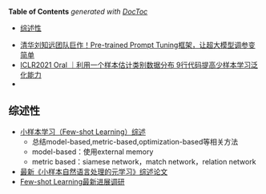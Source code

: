 <!-- START doctoc generated TOC please keep comment here to allow auto update -->
<!-- DON'T EDIT THIS SECTION, INSTEAD RE-RUN doctoc TO UPDATE -->
**Table of Contents**  *generated with [DocToc](https://github.com/thlorenz/doctoc)*

- [综述性](#综述性)

<!-- END doctoc generated TOC please keep comment here to allow auto update -->


- [清华刘知远团队巨作！Pre-trained Prompt Tuning框架，让超大模型调参变简单](https://mp.weixin.qq.com/s?__biz=MzIxODM4MjA5MA==&mid=2247504370&idx=1&sn=e60ebc2f9fc5275b37a9deeebd50c677&chksm=97e9fb97a09e72813e0948b4b4c40dbd94b8af77977adea57b548536ad412a3540281f4682e0&mpshare=1&scene=1&srcid=1122Qjs3ecC4L5eWfopbmdIf&sharer_sharetime=1637567547347&sharer_shareid=9d627645afe156ff11b0a8519d982bcd&exportkey=A%2BtWrrKsZMbybvndIh5ORIE%3D&pass_ticket=FVXzVd6yWxG%2B0cVb1fBXuMn3sRqbaPHr1VXt2A%2BQ1R%2FpI%2Fpfv01eV0arVDwW0wda&wx_header=0#rd)
- [ICLR2021 Oral ｜利用一个样本估计类别数据分布 9行代码提高少样本学习泛化能力](https://mp.weixin.qq.com/s?__biz=MzI4MDYzNzg4Mw==&mid=2247522643&idx=3&sn=60cd51528782a6126ca0113fd9c3cab9&chksm=ebb7a187dcc0289130ae0414d84764193b3aebdc6a8e049c9a9c70869de87824c547286940ea&mpshare=1&scene=24&srcid=01166T1Y6rSZMCSex6proUEv&sharer_sharetime=1610754651528&sharer_shareid=9d627645afe156ff11b0a8519d982bcd&exportkey=A4rWklIYxqPLyP3diHY%2Fyh0%3D&pass_ticket=FVXzVd6yWxG%2B0cVb1fBXuMn3sRqbaPHr1VXt2A%2BQ1R%2FpI%2Fpfv01eV0arVDwW0wda&wx_header=0#rd)
- 


## 综述性

- [小样本学习（Few-shot Learning）综述](https://zhuanlan.zhihu.com/p/61215293)
  - 总结model-based,metric-based,optimization-based等相关方法
  - model-based：使用external memory
  - metric based：siamese network，match network，relation network
- [最新《小样本自然语言处理的元学习》综述论文](https://mp.weixin.qq.com/s?__biz=MzU2OTA0NzE2NA==&mid=2247532727&idx=5&sn=cc0de7e47dc9216d7f29bb81c46fdca3&chksm=fc86a1a4cbf128b2db3c3d2c164620de29f103714595e48f2482415726a42038b6f19d35ac0b&mpshare=1&scene=24&srcid=07315jMbaBLUv500aiiGK2K2&sharer_sharetime=1596189618583&sharer_shareid=9d627645afe156ff11b0a8519d982bcd&exportkey=A9Ar%2B%2BYLhXEtDDtsMZwbR8E%3D&pass_ticket=IL%2BeHRprAt5yAlLjjC250jaLkeHDOYyDyV4vRbYX%2F0r7c3KJ%2FwPqrBhOiTesV9Z9&wx_header=0#rd)
- [Few-shot Learning最新进展调研](https://zhuanlan.zhihu.com/p/161233926)